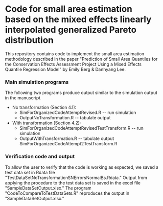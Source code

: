 # Code for small area estimation based on the mixed effects linearly interpolated generalized Pareto distribution
This repository contains code to implement the small area estimation methodology described in the paper "Prediction of Small Area Quantiles for the Conservation Effects Assessment Project Using a Mixed Effects Quantile Regression Model" by Emily Berg & Danhyang Lee.
### Main simulation programs
The following two programs produce output similar to the simulation output in the manuscript.
* No transformation (Section 4.1): 
    * SimForOrganizedCodeAttemptRevised.R -- run simulation
    * OutputNoTransformation.R -- tabulate output
* With transformation (Section 4.2):
    * SimForOrganizedCodeAttemptRevisedTestTransform.R -- run simulation
    * OutputWithTransformation.R -- tabulate output SimForOrganizedCodeAttempt2TestTransform.R
### Verification code and output
To allow the user to verify that the code is working as expected, we saved a test data set in Rdata file "TestDataSetNoTransformationSNErrorsNormalBs.Rdata." Output from applying the procedure to the test data set is saved in the excel file "SampleDataSetOutput.xlsx." The program "CodeToCompareToTestDataSets.R" reproduces the output in "SampleDataSetOutput.xlsx."
